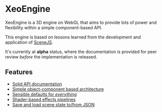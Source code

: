 # XeoEngine

XeoEngine is a 3D engine on WebGL that aims to provide lots of power and flexibility within a simple component-based API.

This engine is based on lessons learned from the development and application of [SceneJS](http://scenejs.org).

It's currently at **alpha** status, where the documentation is provided for peer review *before* the implementation is released.

## Features 

 - [Solid API documentation](http://xeoengine.org/docs/index.html)
 - [Simple object-component based architecture](http://xeoengine.org/docs/classes/Scene.html)
 - [Sensible defaults for *everything*](http://xeoengine.org/docs/classes/Scene.html)
 - [Shader-based effects pipelines](http://xeoengine.org/docs/classes/Shader.html)
 - [Save and load scene state to/from JSON](http://xeoengine.org/docs/classes/Scene.html#savingAndLoadingJSON)
